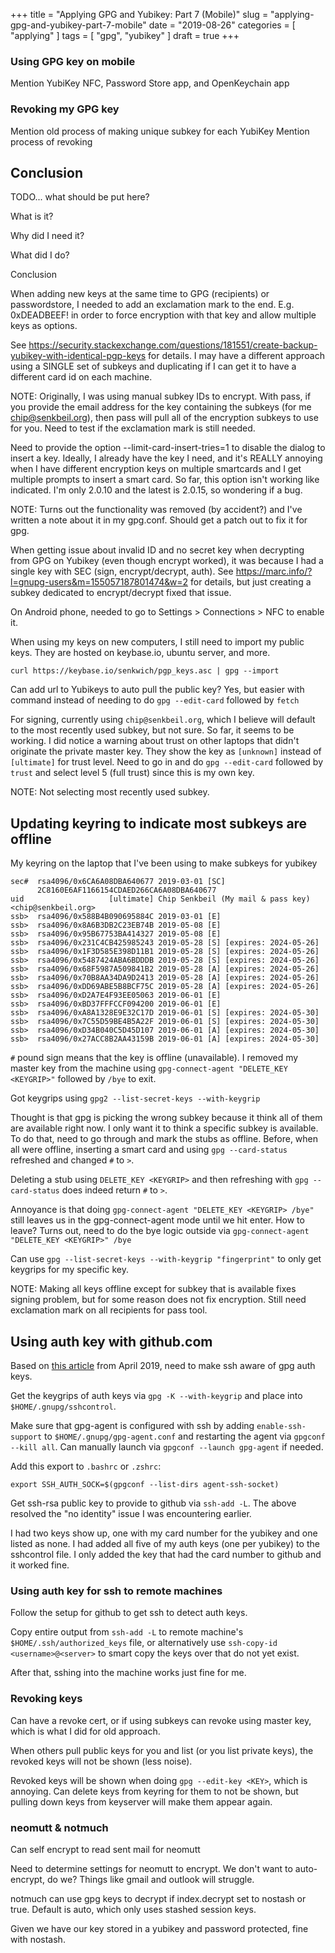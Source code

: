 +++
title = "Applying GPG and Yubikey: Part 7 (Mobile)"
slug = "applying-gpg-and-yubikey-part-7-mobile"
date = "2019-08-26"
categories = [ "applying" ]
tags = [ "gpg", "yubikey" ]
draft = true
+++

### Using GPG key on mobile

Mention YubiKey NFC, Password Store app, and OpenKeychain app

### Revoking my GPG key

Mention old process of making unique subkey for each YubiKey
Mention process of revoking

## Conclusion

TODO... what should be put here?

What is it?

Why did I need it?

What did I do?

Conclusion

When adding new keys at the same time to GPG (recipients) or passwordstore, I needed to add an exclamation mark to the end. E.g. 0xDEADBEEF! in order to force encryption with that key and allow multiple keys as options.

See https://security.stackexchange.com/questions/181551/create-backup-yubikey-with-identical-pgp-keys
for details. I may have a different approach using a SINGLE set of subkeys and
duplicating if I can get it to have a different card id on each machine.

NOTE: Originally, I was using manual subkey IDs to encrypt. With pass, if you
provide the email address for the key containing the subkeys (for me
chip@senkbeil.org), then pass will pull all of the encryption subkeys to use
for you. Need to test if the exclamation mark is still needed.

Need to provide the option --limit-card-insert-tries=1 to disable the dialog to insert a key. Ideally, I already have the key I need, and it's REALLY annoying when I have different encryption keys on multiple smartcards and I get multiple prompts to insert a smart card. So far, this option isn't working like indicated. I'm only 2.0.10 and the latest is 2.0.15, so wondering if a bug.

NOTE: Turns out the functionality was removed (by accident?) and I've written a
note about it in my gpg.conf. Should get a patch out to fix it for gpg.

When getting issue about invalid ID and no secret key when decrypting from GPG on Yubikey (even though encrypt worked), it was because I had a single key with SEC (sign, encrypt/decrypt, auth). See https://marc.info/?l=gnupg-users&m=155057187801474&w=2 for details, but just creating a subkey dedicated to encrypt/decrypt fixed that issue.

On Android phone, needed to go to Settings > Connections > NFC to enable it.

When using my keys on new computers, I still need to import my public keys.
They are hosted on keybase.io, ubuntu server, and more.

```
curl https://keybase.io/senkwich/pgp_keys.asc | gpg --import
```

Can add url to Yubikeys to auto pull the public key? Yes, but easier with
command instead of needing to do `gpg --edit-card` followed by `fetch`

For signing, currently using `chip@senkbeil.org`, which I believe will
default to the most recently used subkey, but not sure. So far, it seems to
be working. I did notice a warning about trust on other laptops that didn't
originate the private master key. They show the key as `[unknown]` instead
of `[ultimate]` for trust level. Need to go in and do `gpg --edit-card`
followed by `trust` and select level 5 (full trust) since this is my own
key.

NOTE: Not selecting most recently used subkey.

## Updating keyring to indicate most subkeys are offline

My keyring on the laptop that I've been using to make subkeys for yubikey

```
sec#  rsa4096/0x6CA6A08DBA640677 2019-03-01 [SC]
      2C8160E6AF1166154CDAED266CA6A08DBA640677
uid                   [ultimate] Chip Senkbeil (My mail & pass key) <chip@senkbeil.org>
ssb>  rsa4096/0x588B4B090695884C 2019-03-01 [E]
ssb>  rsa4096/0x8A6B3DB2C23EB74B 2019-05-08 [E]
ssb>  rsa4096/0x95B67753BA414327 2019-05-08 [E]
ssb>  rsa4096/0x231C4CB425985243 2019-05-28 [S] [expires: 2024-05-26]
ssb>  rsa4096/0x1F3D585E398D11B1 2019-05-28 [S] [expires: 2024-05-26]
ssb>  rsa4096/0x5487424ABA6BDDDB 2019-05-28 [S] [expires: 2024-05-26]
ssb>  rsa4096/0x68F5987A509841B2 2019-05-28 [A] [expires: 2024-05-26]
ssb>  rsa4096/0x70B8AA34DA9D2413 2019-05-28 [A] [expires: 2024-05-26]
ssb>  rsa4096/0xDD69ABE5B8BCF75C 2019-05-28 [A] [expires: 2024-05-26]
ssb>  rsa4096/0xD2A7E4F93EE05063 2019-06-01 [E]
ssb>  rsa4096/0xBD37FFFCCF094200 2019-06-01 [E]
ssb>  rsa4096/0xA8A1328E9E32C17D 2019-06-01 [S] [expires: 2024-05-30]
ssb>  rsa4096/0x7C55D59BE4B5A22F 2019-06-01 [S] [expires: 2024-05-30]
ssb>  rsa4096/0xD34B040C5D45D107 2019-06-01 [A] [expires: 2024-05-30]
ssb>  rsa4096/0x27ACC8B2AA43159B 2019-06-01 [A] [expires: 2024-05-30]
```

`#` pound sign means that the key is offline (unavailable). I removed my
master key from the machine using `gpg-connect-agent "DELETE_KEY
<KEYGRIP>"` followed by `/bye` to exit.

Got keygrips using `gpg2 --list-secret-keys --with-keygrip`

Thought is that gpg is picking the wrong subkey because it think all of them
are available right now. I only want it to think a specific subkey is
available. To do that, need to go through and mark the stubs as offline.
Before, when all were offline, inserting a smart card and using `gpg
--card-status` refreshed and changed `#` to `>`.

Deleting a stub using `DELETE_KEY <KEYGRIP>` and then refreshing with `gpg
--card-status` does indeed return `#` to `>`.

Annoyance is that doing `gpg-connect-agent "DELETE_KEY <KEYGRIP> /bye"` still
leaves us in the gpg-connect-agent mode until we hit enter. How to leave? Turns out, need to do the bye logic outside via `gpg-connect-agent "DELETE_KEY <KEYGRIP>" /bye`

Can use `gpg --list-secret-keys --with-keygrip "fingerprint"` to only get
keygrips for my specific key.

NOTE: Making all keys offline except for subkey that is available fixes
signing problem, but for some reason does not fix encryption. Still need
exclamation mark on all recipients for pass tool.

## Using auth key with github.com

Based on [this article](https://opensource.com/article/19/4/gpg-subkeys-ssh)
from April 2019, need to make ssh aware of gpg auth keys.

Get the keygrips of auth keys via `gpg -K --with-keygrip` and place into
`$HOME/.gnupg/sshcontrol`.

Make sure that gpg-agent is configured with ssh by adding `enable-ssh-support`
to `$HOME/.gnupg/gpg-agent.conf` and restarting the agent via `gpgconf --kill
all`. Can manually launch via `gpgconf --launch gpg-agent` if needed.

Add this export to `.bashrc` or `.zshrc`:

```
export SSH_AUTH_SOCK=$(gpgconf --list-dirs agent-ssh-socket)
```

Get ssh-rsa public key to provide to github via `ssh-add -L`. The above
resolved the "no identity" issue I was encountering earlier.

I had two keys show up, one with my card number for the yubikey and one
listed as none. I had added all five of my auth keys (one per yubikey) to
the sshcontrol file. I only added the key that had the card number to
github and it worked fine.

### Using auth key for ssh to remote machines

Follow the setup for github to get ssh to detect auth keys.

Copy entire output from `ssh-add -L` to remote machine's
`$HOME/.ssh/authorized_keys` file, or alternatively use `ssh-copy-id
<username>@<server>` to smart copy the keys over that do not yet exist.

After that, sshing into the machine works just fine for me.

### Revoking keys

Can have a revoke cert, or if using subkeys can revoke using master key, which
is what I did for old approach.

When others pull public keys for you and list (or you list private keys), the
revoked keys will not be shown (less noise).

Revoked keys will be shown when doing `gpg --edit-key <KEY>`, which is
annoying. Can delete keys from keyring for them to not be shown, but pulling
down keys from keyserver will make them appear again.

### neomutt & notmuch

Can self encrypt to read sent mail for neomutt

Need to determine settings for neomutt to encrypt. We don't want to
auto-encrypt, do we? Things like gmail and outlook will struggle.

notmuch can use gpg keys to decrypt if index.decrypt set to nostash or true.
Default is auto, which only uses stashed session keys.

Given we have our key stored in a yubikey and password protected,
fine with nostash.

